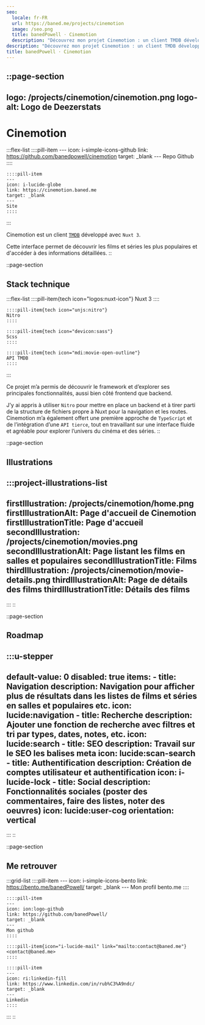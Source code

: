```yaml
---
seo:
  locale: fr-FR
  url: https://baned.me/projects/cinemotion
  image: /seo.png
  title: banedPowell ⋅ Cinemotion
  description: "Découvrez mon projet Cinemotion : un client TMDB développé avec Nuxt 3."
description: "Découvrez mon projet Cinemotion : un client TMDB développé avec Nuxt 3."
title: banedPowell ⋅ Cinemotion
---
```


::page-section
---
logo: /projects/cinemotion/cinemotion.png
logo-alt: Logo de Deezerstats
---
# Cinemotion

  :::flex-list
    ::::pill-item
    ---
    icon: i-simple-icons-github
    link: https://github.com/banedpowell/cinemotion
    target: _blank
    ---
    Repo Github
    ::::
  
    ::::pill-item
    ---
    icon: i-lucide-globe
    link: https://cinemotion.baned.me
    target: _blank
    ---
    Site
    ::::
  :::

Cinemotion est un client [`TMDB`](https://www.themoviedb.org/) développé avec `Nuxt 3`.

Cette interface permet de découvrir les films et séries les plus populaires et d'accéder à des informations détaillées.
::

::page-section
## Stack technique

  :::flex-list
    ::::pill-item{tech icon="logos:nuxt-icon"}
    Nuxt 3
    ::::
  
    ::::pill-item{tech icon="unjs:nitro"}
    Nitro
    ::::
  
    ::::pill-item{tech icon="devicon:sass"}
    Scss
    ::::
  
    ::::pill-item{tech icon="mdi:movie-open-outline"}
    API TMDB
    ::::
  :::

Ce projet m’a permis de découvrir le framework et d’explorer ses principales fonctionnalités, aussi bien côté frontend que backend.

J’y ai appris à utiliser `Nitro` pour mettre en place un backend et à tirer parti de la structure de fichiers propre à Nuxt pour la navigation et les routes. Cinemotion m’a également offert une première approche de `TypeScript` et de l’intégration d’une `API tierce`, tout en travaillant sur une interface fluide et agréable pour explorer l’univers du cinéma et des séries.
::

::page-section
## Illustrations

  :::project-illustrations-list
  ---
  firstIllustration: /projects/cinemotion/home.png
  firstIllustrationAlt: Page d'accueil de Cinemotion
  firstIllustrationTitle: Page d'accueil
  secondIllustration: /projects/cinemotion/movies.png
  secondIllustrationAlt: Page listant les films en salles et populaires
  secondIllustrationTitle: Films
  thirdIllustration: /projects/cinemotion/movie-details.png
  thirdIllustrationAlt: Page de détails des films
  thirdIllustrationTitle: Détails des films
  ---
  :::
::

::page-section
## Roadmap

  :::u-stepper
  ---
  default-value: 0
  disabled: true
  items:
    - title: Navigation
      description: Navigation pour afficher plus de résultats dans les listes de films
        et séries en salles et populaires etc.
      icon: lucide:navigation
    - title: Recherche
      description: Ajouter une fonction de recherche avec filtres et tri par types,
        dates, notes, etc.
      icon: lucide:search
    - title: SEO
      description: Travail sur le SEO les balises meta
      icon: lucide:scan-search
    - title: Authentification
      description: Création de comptes utilisateur et authentification
      icon: i-lucide-lock
    - title: Social
      description: Fonctionnalités sociales (poster des commentaires, faire des
        listes, noter des oeuvres)
      icon: lucide:user-cog
  orientation: vertical
  ---
  :::
::

::page-section
## Me retrouver

  :::grid-list
    ::::pill-item
    ---
    icon: i-simple-icons-bento
    link: https://bento.me/banedPowell/
    target: _blank
    ---
    Mon profil bento.me
    ::::
  
    ::::pill-item
    ---
    icon: ion:logo-github
    link: https://github.com/banedPowell/
    target: _blank
    ---
    Mon github
    ::::
  
    ::::pill-item{icon="i-lucide-mail" link="mailto:contact@baned.me"}
    <contact@baned.me>
    ::::
  
    ::::pill-item
    ---
    icon: ri:linkedin-fill
    link: https://www.linkedin.com/in/rub%C3%A9ndc/
    target: _blank
    ---
    Linkedin
    ::::
  :::
::